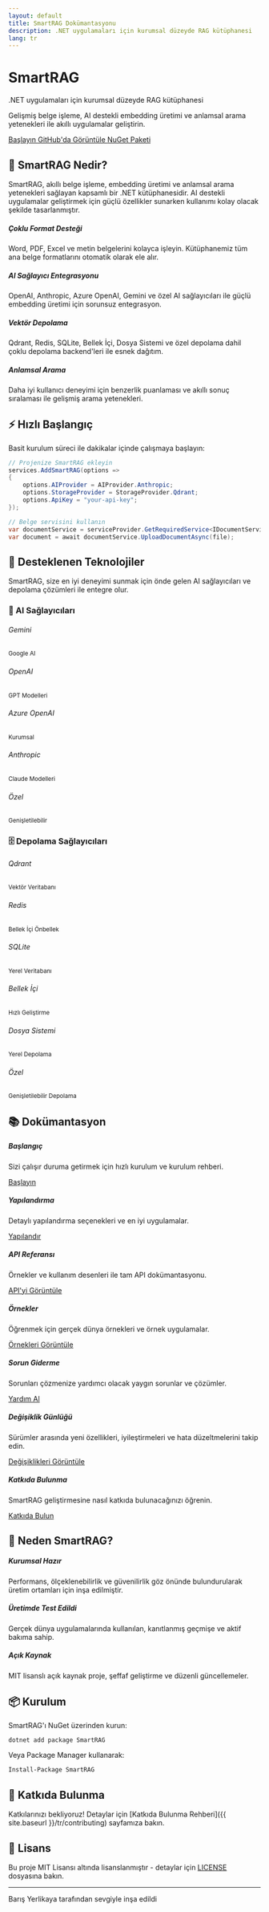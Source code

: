 ```yaml
---
layout: default
title: SmartRAG Dokümantasyonu
description: .NET uygulamaları için kurumsal düzeyde RAG kütüphanesi
lang: tr
---
```


<div class="hero-section text-center py-5 mb-5">
    <div class="hero-content">
        <h1 class="hero-title display-4 fw-bold mb-4">
            <i class="fas fa-brain me-3"></i>
            SmartRAG
        </h1>
        <p class="hero-subtitle lead mb-4">
            .NET uygulamaları için kurumsal düzeyde RAG kütüphanesi
        </p>
        <p class="hero-description mb-5">
            Gelişmiş belge işleme, AI destekli embedding üretimi ve anlamsal arama yetenekleri ile akıllı uygulamalar geliştirin.
        </p>
        <div class="hero-buttons">
            <a href="{{ site.baseurl }}/tr/getting-started" class="btn btn-primary btn-lg me-3">
                <i class="fas fa-rocket me-2"></i>Başlayın
            </a>
            <a href="https://github.com/byerlikaya/SmartRAG" class="btn btn-outline-primary btn-lg me-3" target="_blank" rel="noopener noreferrer">
                <i class="fab fa-github me-2"></i>GitHub'da Görüntüle
            </a>
            <a href="https://www.nuget.org/packages/SmartRAG" class="btn btn-outline-success btn-lg" target="_blank" rel="noopener noreferrer">
                <i class="fas fa-box me-2"></i>NuGet Paketi
            </a>
        </div>
    </div>
</div>

## 🚀 SmartRAG Nedir?

SmartRAG, akıllı belge işleme, embedding üretimi ve anlamsal arama yetenekleri sağlayan kapsamlı bir .NET kütüphanesidir. AI destekli uygulamalar geliştirmek için güçlü özellikler sunarken kullanımı kolay olacak şekilde tasarlanmıştır.

<div class="row mt-5 mb-5">
    <div class="col-md-6">
        <div class="card h-100 border-0 shadow-sm">
            <div class="card-body text-center p-4">
                <div class="feature-icon mb-3">
                    <i class="fas fa-file-alt fa-3x text-primary"></i>
                </div>
                <h5 class="card-title">Çoklu Format Desteği</h5>
                <p class="card-text">Word, PDF, Excel ve metin belgelerini kolayca işleyin. Kütüphanemiz tüm ana belge formatlarını otomatik olarak ele alır.</p>
            </div>
        </div>
    </div>
    <div class="col-md-6">
        <div class="card h-100 border-0 shadow-sm">
            <div class="card-body text-center p-4">
                <div class="feature-icon mb-3">
                    <i class="fas fa-robot fa-3x text-success"></i>
                </div>
                <h5 class="card-title">AI Sağlayıcı Entegrasyonu</h5>
                <p class="card-text">OpenAI, Anthropic, Azure OpenAI, Gemini ve özel AI sağlayıcıları ile güçlü embedding üretimi için sorunsuz entegrasyon.</p>
            </div>
        </div>
    </div>
</div>

<div class="row mb-5">
    <div class="col-md-6">
        <div class="card h-100 border-0 shadow-sm">
            <div class="card-body text-center p-4">
                <div class="feature-icon mb-3">
                    <i class="fas fa-database fa-3x text-warning"></i>
                </div>
                <h5 class="card-title">Vektör Depolama</h5>
                <p class="card-text">Qdrant, Redis, SQLite, Bellek İçi, Dosya Sistemi ve özel depolama dahil çoklu depolama backend'leri ile esnek dağıtım.</p>
            </div>
        </div>
    </div>
    <div class="col-md-6">
        <div class="card h-100 border-0 shadow-sm">
            <div class="card-body text-center p-4">
                <div class="feature-icon mb-3">
                    <i class="fas fa-search fa-3x text-info"></i>
                </div>
                <h5 class="card-title">Anlamsal Arama</h5>
                <p class="card-text">Daha iyi kullanıcı deneyimi için benzerlik puanlaması ve akıllı sonuç sıralaması ile gelişmiş arama yetenekleri.</p>
            </div>
        </div>
    </div>
</div>

## ⚡ Hızlı Başlangıç

Basit kurulum süreci ile dakikalar içinde çalışmaya başlayın:

```csharp
// Projenize SmartRAG ekleyin
services.AddSmartRAG(options =>
{
    options.AIProvider = AIProvider.Anthropic;
    options.StorageProvider = StorageProvider.Qdrant;
    options.ApiKey = "your-api-key";
});

// Belge servisini kullanın
var documentService = serviceProvider.GetRequiredService<IDocumentService>();
var document = await documentService.UploadDocumentAsync(file);
```

## 🚀 Desteklenen Teknolojiler

SmartRAG, size en iyi deneyimi sunmak için önde gelen AI sağlayıcıları ve depolama çözümleri ile entegre olur.

### 🤖 AI Sağlayıcıları

<div class="row mt-4 mb-5">
    <div class="col-md-2 mb-3">
        <div class="provider-card text-center p-4">
            <div class="provider-icon">
                <i class="fab fa-google"></i>
            </div>
            <h6>Gemini</h6>
            <small>Google AI</small>
        </div>
    </div>
    <div class="col-md-2 mb-3">
        <div class="provider-card text-center p-4">
            <div class="provider-icon">
                <i class="fas fa-brain"></i>
            </div>
            <h6>OpenAI</h6>
            <small>GPT Modelleri</small>
        </div>
    </div>
    <div class="col-md-2 mb-3">
        <div class="provider-card text-center p-4">
            <div class="provider-icon">
                <i class="fas fa-cloud"></i>
            </div>
            <h6>Azure OpenAI</h6>
            <small>Kurumsal</small>
        </div>
    </div>
    <div class="col-md-2 mb-3">
        <div class="provider-card text-center p-4">
            <div class="provider-icon">
                <i class="fas fa-robot"></i>
            </div>
            <h6>Anthropic</h6>
            <small>Claude Modelleri</small>
        </div>
    </div>
    <div class="col-md-2 mb-3">
        <div class="provider-card text-center p-4">
            <div class="provider-icon">
                <i class="fas fa-cogs"></i>
            </div>
            <h6>Özel</h6>
            <small>Genişletilebilir</small>
        </div>
    </div>
</div>

### 🗄️ Depolama Sağlayıcıları

<div class="row mt-4 mb-5">
    <div class="col-md-2 mb-3">
        <div class="tech-logo-card text-center p-3">
            <div class="tech-logo mb-2">
                <i class="fas fa-cube fa-3x text-primary"></i>
            </div>
            <h6 class="mb-1">Qdrant</h6>
            <small class="text-muted">Vektör Veritabanı</small>
        </div>
    </div>
    <div class="col-md-2 mb-3">
        <div class="tech-logo-card text-center p-3">
            <div class="tech-logo mb-2">
                <i class="fab fa-redis fa-3x text-success"></i>
            </div>
            <h6 class="mb-1">Redis</h6>
            <small class="text-muted">Bellek İçi Önbellek</small>
        </div>
    </div>
    <div class="col-md-2 mb-3">
        <div class="tech-logo-card text-center p-3">
            <div class="tech-logo mb-2">
                <i class="fas fa-hdd fa-3x text-info"></i>
            </div>
            <h6 class="mb-1">SQLite</h6>
            <small class="text-muted">Yerel Veritabanı</small>
        </div>
    </div>
    <div class="col-md-2 mb-3">
        <div class="tech-logo-card text-center p-3">
            <div class="tech-logo mb-2">
                <i class="fas fa-microchip fa-3x text-warning"></i>
            </div>
            <h6 class="mb-1">Bellek İçi</h6>
            <small class="text-muted">Hızlı Geliştirme</small>
        </div>
    </div>
    <div class="col-md-2 mb-3">
        <div class="tech-logo-card text-center p-3">
            <div class="tech-logo mb-2">
                <i class="fas fa-folder-open fa-3x text-secondary"></i>
            </div>
            <h6 class="mb-1">Dosya Sistemi</h6>
            <small class="text-muted">Yerel Depolama</small>
        </div>
    </div>
    <div class="col-md-2 mb-3">
        <div class="tech-logo-card text-center p-3">
            <div class="tech-logo mb-2">
                <i class="fas fa-cogs fa-3x text-dark"></i>
            </div>
            <h6 class="mb-1">Özel</h6>
            <small class="text-muted">Genişletilebilir Depolama</small>
        </div>
    </div>
</div>

## 📚 Dokümantasyon

<div class="row mt-4">
    <div class="col-md-4 mb-3">
        <div class="card h-100 border-0 shadow-sm">
            <div class="card-body text-center p-4">
                <i class="fas fa-rocket fa-2x text-primary mb-3"></i>
                <h5 class="card-title">Başlangıç</h5>
                <p class="card-text">Sizi çalışır duruma getirmek için hızlı kurulum ve kurulum rehberi.</p>
                <a href="{{ site.baseurl }}/tr/getting-started" class="btn btn-primary">Başlayın</a>
            </div>
        </div>
    </div>
    <div class="col-md-4 mb-3">
        <div class="card h-100 border-0 shadow-sm">
            <div class="card-body text-center p-4">
                <i class="fas fa-cog fa-2x text-success mb-3"></i>
                <h5 class="card-title">Yapılandırma</h5>
                <p class="card-text">Detaylı yapılandırma seçenekleri ve en iyi uygulamalar.</p>
                <a href="{{ site.baseurl }}/tr/configuration" class="btn btn-success">Yapılandır</a>
            </div>
        </div>
    </div>
    <div class="col-md-4 mb-3">
        <div class="card h-100 border-0 shadow-sm">
            <div class="card-body text-center p-4">
                <i class="fas fa-code fa-2x text-warning mb-3"></i>
                <h5 class="card-title">API Referansı</h5>
                <p class="card-text">Örnekler ve kullanım desenleri ile tam API dokümantasyonu.</p>
                <a href="{{ site.baseurl }}/tr/api-reference" class="btn btn-warning">API'yi Görüntüle</a>
            </div>
        </div>
    </div>
</div>

<div class="row mt-4">
    <div class="col-md-3 mb-3">
        <div class="card h-100 border-0 shadow-sm">
            <div class="card-body text-center p-4">
                <i class="fas fa-lightbulb fa-2x text-info mb-3"></i>
                <h5 class="card-title">Örnekler</h5>
                <p class="card-text">Öğrenmek için gerçek dünya örnekleri ve örnek uygulamalar.</p>
                <a href="{{ site.baseurl }}/tr/examples" class="btn btn-info">Örnekleri Görüntüle</a>
            </div>
        </div>
    </div>
    <div class="col-md-3 mb-3">
        <div class="card h-100 border-0 shadow-sm">
            <div class="card-body text-center p-4">
                <i class="fas fa-tools fa-2x text-danger mb-3"></i>
                <h5 class="card-title">Sorun Giderme</h5>
                <p class="card-text">Sorunları çözmenize yardımcı olacak yaygın sorunlar ve çözümler.</p>
                <a href="{{ site.baseurl }}/tr/troubleshooting" class="btn btn-danger">Yardım Al</a>
            </div>
        </div>
    </div>
    <div class="col-md-3 mb-3">
        <div class="card h-100 border-0 shadow-sm">
            <div class="card-body text-center p-4">
                <i class="fas fa-history fa-2x text-secondary mb-3"></i>
                <h5 class="card-title">Değişiklik Günlüğü</h5>
                <p class="card-text">Sürümler arasında yeni özellikleri, iyileştirmeleri ve hata düzeltmelerini takip edin.</p>
                <a href="{{ site.baseurl }}/tr/changelog" class="btn btn-secondary">Değişiklikleri Görüntüle</a>
            </div>
        </div>
    </div>
    <div class="col-md-3 mb-3">
        <div class="card h-100 border-0 shadow-sm">
            <div class="card-body text-center p-4">
                <i class="fas fa-hands-helping fa-2x text-dark mb-3"></i>
                <h5 class="card-title">Katkıda Bulunma</h5>
                <p class="card-text">SmartRAG geliştirmesine nasıl katkıda bulunacağınızı öğrenin.</p>
                <a href="{{ site.baseurl }}/tr/contributing" class="btn btn-dark">Katkıda Bulun</a>
            </div>
        </div>
    </div>
</div>

## 🌟 Neden SmartRAG?

<div class="alert alert-info">
    <h5><i class="fas fa-star me-2"></i>Kurumsal Hazır</h5>
    <p class="mb-0">Performans, ölçeklenebilirlik ve güvenilirlik göz önünde bulundurularak üretim ortamları için inşa edilmiştir.</p>
</div>

<div class="alert alert-success">
    <h5><i class="fas fa-shield-alt me-2"></i>Üretimde Test Edildi</h5>
    <p class="mb-0">Gerçek dünya uygulamalarında kullanılan, kanıtlanmış geçmişe ve aktif bakıma sahip.</p>
</div>

<div class="alert alert-warning">
    <h5><i class="fas fa-code me-2"></i>Açık Kaynak</h5>
    <p class="mb-0">MIT lisanslı açık kaynak proje, şeffaf geliştirme ve düzenli güncellemeler.</p>
</div>

## 📦 Kurulum

SmartRAG'ı NuGet üzerinden kurun:

```bash
dotnet add package SmartRAG
```

Veya Package Manager kullanarak:

```bash
Install-Package SmartRAG
```

## 🤝 Katkıda Bulunma

Katkılarınızı bekliyoruz! Detaylar için [Katkıda Bulunma Rehberi]({{ site.baseurl }}/tr/contributing) sayfamıza bakın.

## 📄 Lisans

Bu proje MIT Lisansı altında lisanslanmıştır - detaylar için [LICENSE](https://github.com/byerlikaya/SmartRAG/blob/main/LICENSE) dosyasına bakın.

---

<div class="text-center mt-5">
    <p class="text-muted">
        <i class="fas fa-heart text-danger"></i> Barış Yerlikaya tarafından sevgiyle inşa edildi
    </p>
</div>
